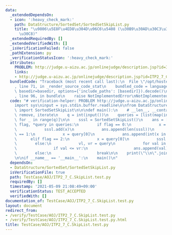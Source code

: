 ```yaml
---
data:
  _extendedDependsOn:
  - icon: ':heavy_check_mark:'
    path: DataStructure/SortedSet/SortedSetSkipList.py
    title: "\u9806\u5E8F\u4ED8\u304D\u96C6\u5408 (\u30B9\u30AD\u30C3\u30D7\u30EA\u30B9\
      \u30C8)"
  _extendedRequiredBy: []
  _extendedVerifiedWith: []
  _isVerificationFailed: false
  _pathExtension: py
  _verificationStatusIcon: ':heavy_check_mark:'
  attributes:
    PROBLEM: http://judge.u-aizu.ac.jp/onlinejudge/description.jsp?id=ITP2_7_C
    links:
    - http://judge.u-aizu.ac.jp/onlinejudge/description.jsp?id=ITP2_7_C
  bundledCode: "Traceback (most recent call last):\n  File \"/opt/hostedtoolcache/Python/3.9.5/x64/lib/python3.9/site-packages/onlinejudge_verify/documentation/build.py\"\
    , line 71, in _render_source_code_stat\n    bundled_code = language.bundle(stat.path,\
    \ basedir=basedir, options={'include_paths': [basedir]}).decode()\n  File \"/opt/hostedtoolcache/Python/3.9.5/x64/lib/python3.9/site-packages/onlinejudge_verify/languages/python.py\"\
    , line 96, in bundle\n    raise NotImplementedError\nNotImplementedError\n"
  code: "# verification-helper: PROBLEM http://judge.u-aizu.ac.jp/onlinejudge/description.jsp?id=ITP2_7_C\n\
    import sys\ninput = sys.stdin.buffer.readline\n\nfrom DataStructure.SortedSet.SortedSetSkipList\
    \ import SortedSetSkipList\n\n\ndef main():\n    # __len__, __contains__, add,\
    \ remove, iterate\n    q = int(input())\n    queries = [list(map(int, input().split()))\
    \ for _ in range(q)]\n\n    sssl = SortedSetSkipList()\n    ans = []\n    for\
    \ flag, *query in queries:\n        if flag == 0:\n            x = query[0]\n\
    \            sssl.add(x)\n            ans.append(len(sssl))\n        elif flag\
    \ == 1:\n            x = query[0]\n            ans.append(int(x in sssl))\n  \
    \      elif flag == 2:\n            x = query[0]\n            sssl.remove(x)\n\
    \        else:\n            vl, vr = query\n            for val in sssl.iterate(vl):\n\
    \                if val <= vr:\n                    ans.append(val)\n        \
    \        else:\n                    break\n\n    print(\"\\n\".join(map(str, ans)))\n\
    \n\nif __name__ == '__main__':\n    main()\n"
  dependsOn:
  - DataStructure/SortedSet/SortedSetSkipList.py
  isVerificationFile: true
  path: TestCase/AOJ/ITP2_7_C.SkipList.test.py
  requiredBy: []
  timestamp: '2021-05-09 21:08:49+09:00'
  verificationStatus: TEST_ACCEPTED
  verifiedWith: []
documentation_of: TestCase/AOJ/ITP2_7_C.SkipList.test.py
layout: document
redirect_from:
- /verify/TestCase/AOJ/ITP2_7_C.SkipList.test.py
- /verify/TestCase/AOJ/ITP2_7_C.SkipList.test.py.html
title: TestCase/AOJ/ITP2_7_C.SkipList.test.py
---
```

